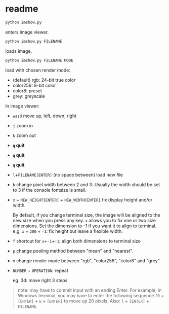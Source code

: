# readme
```python
python imshow.py
```

enters image viewer.

```python
python imshow.py FILENAME
```

loads image.

```python
python imshow.py FILENAME MODE
```

load with chosen render mode: 
- (default) rgb: 24-bit true color
- color256: 8-bit color
- color8: preset
- grey: greyscale

In image viewer:

- `wasd` move up, left, down, right
- `j` zoom in
- `k` zoom out
- **`q` quit**
- **`q` quit**
- **`q` quit**
- `l`+`FILENAME[ENTER]` (no space between) load new file
- `b` change pixel width between 2 and 3. Usually the width should be set to 3 if the console fontsize is small.
- `x` + `NEW_HEIGHT[ENTER]` + `NEW_WIDTH[ENTER]` fix display height and/or width. 
  
  By default, if you change terminal size, the image will be aligned to the new size when you press any key. 
  `x` allows you to fix one or two size dimensions. Set the dimension to -1 if you want it to align to terminal.
  e.g. `x` + `200` + `-1`: fix height but leave a flexible width.
  
- `f` shortcut for `x`+`-1`+`-1`; align both dimensions to terminal size
- `p` change pooling method between "mean" and "nearest".
- `m` change render mode between "rgb", "color256", "color8" and "grey".
- `NUMBER` + `OPERATION`: repeat
  
    eg. 3d: move right 3 steps

> note: may have to commit input with an ending Enter. For example, 
> in Windows terminal, you may have to enter the following sequence
> `20` + `[ENTER]` + `w` + `[ENTER]` to move up 20 pixels.
> Also: `l` + `[ENTER]` + `FILENAME`.